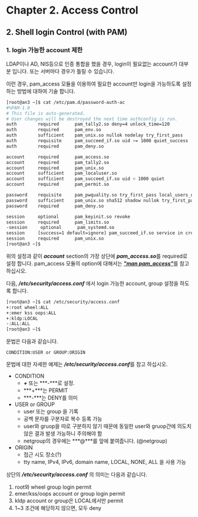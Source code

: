 # Chapter 2. Access Control
## 2. Shell login Control (with PAM)
### 1. login 가능한 account 제한

LDAP이나 AD, NIS등으로 인증 통합을 했을 경우, login이 필요없는 account가 대부분 입니다. 또는 서버마다 경우가 틀릴 수 있습니다.

이런 경우, pam_access 모듈을 이용하여 필요한 account만 login을 가능하도록 설정 하는 방법에 대하여 기술 합니다.

```bash
[root@an3 ~]$ cat /etc/pam.d/password-auth-ac
#%PAM-1.0
# This file is auto-generated.
# User changes will be destroyed the next time authconfig is run.
auth        required      pam_tally2.so deny=4 unlock_time=120
auth        required      pam_env.so
auth        sufficient    pam_unix.so nullok nodelay try_first_pass
auth        requisite     pam_succeed_if.so uid >= 1000 quiet_success
auth        required      pam_deny.so

account     required      pam_access.so
account     required      pam_tally2.so
account     required      pam_unix.so
account     sufficient    pam_localuser.so
account     sufficient    pam_succeed_if.so uid < 1000 quiet
account     required      pam_permit.so

password    requisite     pam_pwquality.so try_first_pass local_users_only retry=3 authtok_type= difok=1 minlen=8 minclass=3
password    sufficient    pam_unix.so sha512 shadow nullok try_first_pass use_authtok remember=4
password    required      pam_deny.so

session     optional      pam_keyinit.so revoke
session     required      pam_limits.so
-session     optional      pam_systemd.so
session     [success=1 default=ignore] pam_succeed_if.so service in crond quiet use_uid
session     required      pam_unix.so
[root@an3 ~]$
```

위의 설정과 같이 ***account*** section의 가장 상단에 ***pam_access.so***를 required로 설정 합니다. pam_access 모듈의 option에 대해서는 [***"man pam_access"***](http://linux.die.net/man/8/pam_access)를 참고 하십시오.

다음, ***/etc/security/access.conf*** 에서 login 가능한 account, group 설정을 하도록 합니다.

```bash
[root@an3 ~]$ cat /etc/security/access.conf
+:root wheel:ALL
+:emer kss oops:ALL
+:kldp:LOCAL
-:ALL:ALL
[root@an3 ~]$
```

문법은 다음과 같습니다.

    CONDITION:USER or GROUP:ORIGIN

문법에 대한 자세한 예제는 ***/etc/security/access.conf***를 참고 하십시오.

 * CONDITION
   * ***+*** 또는 ***-***로 설정.
   * ***+***는 PERMIT
   * ***-***는 DENY를 의미
 * USER or GROUP
   * user 또는 group 을 기록
   * 공백 문자를 구분자로 복수 등록 가능
   * user와 gruop을 따로 구분하지 않기 때문에 동일한 user와 gruop간에 의도치 않은 결과 발생 가능하니 주의해야 함
   * netgroup의 경우에는 ***@***를 앞에 붙여줍니다. (@netgroup)
 * ORIGIN
   * 접근 시도 장소(?)
   * tty name, IPv4, IPv6, domain name, LOCAL, NONE, ALL 을 사용 가능

상단의 ***/etc/security/access.conf*** 의 의미는 다음과 같습니다.

1. root와 wheel group login permit
2. emer/kss/oops account or group login permit
3. kldp account or group은 LOCAL에서만 permit
4. 1~3 조건에 해당하지 않으면, 모두 deny
